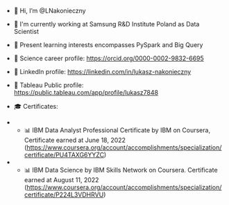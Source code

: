 - 👋 Hi, I’m @LNakonieczny
- :crystal_ball: I'm currently working at Samsung R&D Institute Poland as Data Scientist
- 🌱 Present learning interests encompasses PySpark and Big Query

- 📌 Science career profile: https://orcid.org/0000-0002-9832-6695
- 📌 LinkedIn profile: https://linkedin.com/in/lukasz-nakonieczny
- 📌 Tableau Public profile: https://public.tableau.com/app/profile/lukasz7848

- 🎓 Certificates:
- - 📊 IBM Data Analyst Professional Certificate by IBM on Coursera, Certificate earned at June 18, 2022
        (https://www.coursera.org/account/accomplishments/specialization/certificate/PU4TAXG6YYZC) 
- - 📊 IBM Data Science by IBM Skills Network on Coursera. Certificate earned at August 11, 2022
        (https://www.coursera.org/account/accomplishments/specialization/certificate/P224L3VDHRVU)


<!--- 💞️ I’m looking to collaborate on ...
- 📫 How to reach me ... -->

<!---
LNakonieczny/LNakonieczny is a ✨ special ✨ repository because its `README.md` (this file) appears on your GitHub profile.
You can click the Preview link to take a look at your changes.
--->
